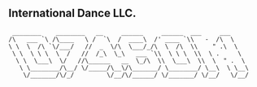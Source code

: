 ## International Dance LLC.

```
 ________    ________   __     ______     ______  ___     ___
/\   ___ `\ /\____   \ /  `\  /  ____\  /' ____ `\\   -  /\  \
\ \  \  /\ `\/___/   //  _  \/\  \___/_/\  \  /\  \\    " .\  \
 \ \  \ \ \  \  /   //  /_\  \_\   ___ `\\  \ \ \  \\  \ .     \
  \ \  \___\  \/   //\______   __  \_/\  \\  \___\  \\  \  " .  \
   \ \________/\__/ \/_____/\__\/\_______/ \________/ \__\  \ \__\
    \/_______/\/_/         \/__/\/______/ \/_______/ \/__/   \/__/

```
<!--

**Here are some ideas to get you started:**

🙋‍♀️ A short introduction - what is your organization all about?
🌈 Contribution guidelines - how can the community get involved?
👩‍💻 Useful resources - where can the community find your docs? Is there anything else the community should know?
🍿 Fun facts - what does your team eat for breakfast?
🧙 Remember, you can do mighty things with the power of [Markdown](https://docs.github.com/github/writing-on-github/getting-started-with-writing-and-formatting-on-github/basic-writing-and-formatting-syntax)
-->
